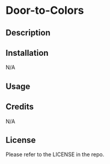 # Door-to-Colors
## Description


## Installation

N/A

## Usage



## Credits

N/A

## License

Please refer to the LICENSE in the repo.

